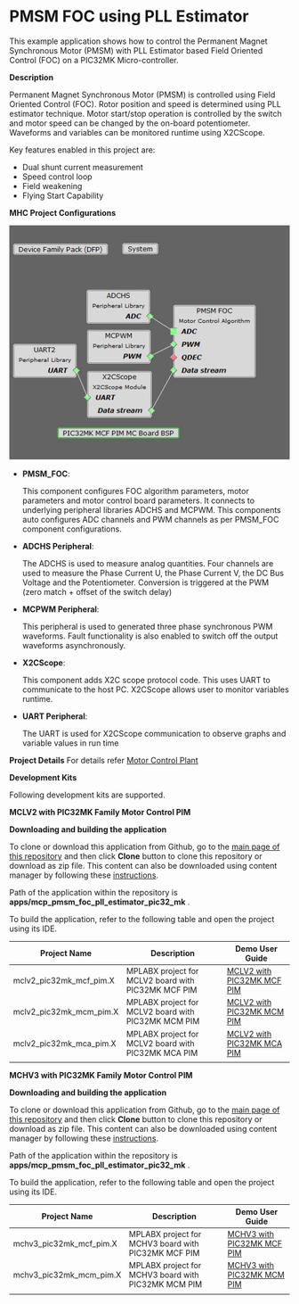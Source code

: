 # PMSM FOC using PLL Estimator

This example application shows how to control the Permanent Magnet Synchronous Motor (PMSM) with PLL Estimator based Field Oriented Control (FOC) on a PIC32MK Micro-controller. 

**Description**

Permanent Magnet Synchronous Motor (PMSM) is controlled using Field Oriented Control (FOC). Rotor position and speed is determined using PLL estimator technique. Motor start/stop operation is controlled by the switch and motor speed can be changed by the on-board potentiometer. Waveforms and variables can be monitored runtime using X2CScope. 

Key features enabled in this project are:

- Dual shunt current measurement
- Speed control loop
- Field weakening
- Flying Start Capability

**MHC Project Configurations**

![MHC Project Graph](GUID-7A83B9BB-F68B-4B45-A0BA-9A89A1483BED-low.jpg)

- **PMSM_FOC**: 

    This component configures FOC algorithm parameters, motor parameters and motor control board parameters. It connects to underlying peripheral libraries ADCHS and MCPWM. This components auto configures ADC channels and PWM channels as per PMSM_FOC component configurations. 
- **ADCHS Peripheral**: 

    The ADCHS is used to measure analog quantities. Four channels are used to measure the Phase Current U, the Phase Current V, the DC Bus Voltage and the Potentiometer. Conversion is triggered at the PWM (zero match + offset of the switch delay) 
- **MCPWM Peripheral**: 

    This peripheral is used to generated three phase synchronous PWM waveforms. Fault functionality is also enabled to switch off the output waveforms asynchronously.
- **X2CScope**: 

    This component adds X2C scope protocol code. This uses UART to communicate to the host PC. X2CScope allows user to monitor variables runtime.
- **UART Peripheral**: 

    The UART is used for X2CScope communication to observe graphs and variable values in run time 

**Project Details**
For details refer [Motor Control Plant](https://microchip-mplab-harmony.github.io/motor_control/algorithms/pmsm_foc/mc_plant_docs/introduction.html)

**Development Kits**

Following development kits are supported.

**MCLV2 with PIC32MK Family Motor Control PIM**

**Downloading and building the application**

To clone or download this application from Github, go to the [main page of this repository](https://github.com/Microchip-MPLAB-Harmony/mc_apps_pic32mk) and then click **Clone** button to clone this repository or download as zip file.
This content can also be downloaded using content manager by following these [instructions](https://github.com/Microchip-MPLAB-Harmony/contentmanager/wiki).

Path of the application within the repository is **apps/mcp_pmsm_foc_pll_estimator_pic32_mk** .

To build the application, refer to the following table and open the project using its IDE.

| Project Name            | Description                                    | Demo User Guide |
| ----------------------- | ---------------------------------------------- |--------------------|
| mclv2_pic32mk_mcf_pim.X | MPLABX project for MCLV2 board with PIC32MK MCF PIM |[MCLV2 with PIC32MK MCF PIM](GUID-109BF086-69A6-46F7-85F1-446954F99F84.md)|
| mclv2_pic32mk_mcm_pim.X | MPLABX project for MCLV2 board with PIC32MK MCM PIM |[MCLV2 with PIC32MK MCM PIM](GUID-296E5DE5-044C-4AE4-9AA7-CEFD96C2B2A8.md)|
| mclv2_pic32mk_mca_pim.X | MPLABX project for MCLV2 board with PIC32MK MCA PIM |[MCLV2 with PIC32MK MCA PIM](GUID-02AE2EFC-CAFA-460F-B949-4DC4589756A0.md)|
||||

**MCHV3 with PIC32MK Family Motor Control PIM**

**Downloading and building the application**

To clone or download this application from Github, go to the [main page of this repository](https://github.com/Microchip-MPLAB-Harmony/mc_apps_pic32mk) and then click **Clone** button to clone this repository or download as zip file.
This content can also be downloaded using content manager by following these [instructions](https://github.com/Microchip-MPLAB-Harmony/contentmanager/wiki).

Path of the application within the repository is **apps/mcp_pmsm_foc_pll_estimator_pic32_mk** .

To build the application, refer to the following table and open the project using its IDE.

| Project Name            | Description                                    | Demo User Guide |
| ----------------------- | ---------------------------------------------- |--------------------|
| mchv3_pic32mk_mcf_pim.X | MPLABX project for MCHV3 board with PIC32MK MCF PIM |[MCHV3 with PIC32MK MCF PIM](GUID-832B105D-33A8-45D0-9219-2C8AB2B3F2A3.md)|
| mchv3_pic32mk_mcm_pim.X | MPLABX project for MCHV3 board with PIC32MK MCM PIM |[MCHV3 with PIC32MK MCM PIM](GUID-B25777C9-0D91-456E-B55A-2F87F90981EE.md)|
||||


